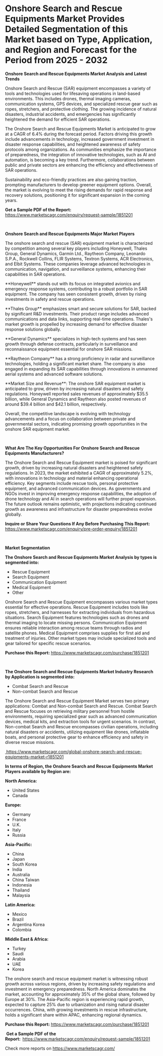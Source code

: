 <p><h1>Onshore Search and Rescue Equipments Market Provides Detailed Segmentation of this Market based on Type, Application, and Region and Forecast for the Period from 2025 - 2032</h1></p><p><strong>Onshore Search and Rescue Equipments Market Analysis and Latest Trends</strong></p>
<p><p>Onshore Search and Rescue (SAR) equipment encompasses a variety of tools and technologies used for lifesaving operations in land-based environments. This includes drones, thermal imaging cameras, communication systems, GPS devices, and specialized rescue gear such as ropes, stretchers, and protective clothing. The growing incidence of natural disasters, industrial accidents, and emergencies has significantly heightened the demand for efficient SAR operations.</p><p>The Onshore Search and Rescue Equipments Market is anticipated to grow at a CAGR of 6.4% during the forecast period. Factors driving this growth include advancements in technology, increased government investment in disaster response capabilities, and heightened awareness of safety protocols among organizations. As communities emphasize the importance of preparedness, the integration of innovative technologies, such as AI and automation, is becoming a key trend. Furthermore, collaborations between public and private sectors are enhancing the efficiency and effectiveness of SAR operations. </p><p>Sustainability and eco-friendly practices are also gaining traction, prompting manufacturers to develop greener equipment options. Overall, the market is evolving to meet the rising demands for rapid response and recovery solutions, positioning it for significant expansion in the coming years.</p></p>
<p><strong>Get a Sample PDF of the Report:&nbsp;</strong> <a href="https://www.marketscagr.com/enquiry/request-sample/1851201?utm_campaign=2480&utm_medium=2&utm_source=Github&utm_content=ia&utm_term=26032025&utm_id=onshore-search-and-rescue-equipments">https://www.marketscagr.com/enquiry/request-sample/1851201</a></p>
<p>&nbsp;</p>
<p><strong>Onshore Search and Rescue Equipments Major Market Players</strong></p>
<p><p>The onshore search and rescue (SAR) equipment market is characterized by competition among several key players including Honeywell, Thales Group, General Dynamics, Garmin Ltd., Raytheon Company, Leonardo S.P.A., Rockwell Collins, FLIR Systems, Textron Systems, ACR Electronics, and Elbit Systems. These companies leverage advanced technologies in communication, navigation, and surveillance systems, enhancing their capabilities in SAR operations.</p><p>**Honeywell** stands out with its focus on integrated avionics and emergency response systems, contributing to a robust portfolio in SAR equipment. The company has seen consistent growth, driven by rising investments in safety and rescue operations. </p><p>**Thales Group** emphasizes smart and secure solutions for SAR, backed by significant R&D investments. Their product range includes advanced communications and data links, supporting real-time operations. Thales's market growth is propelled by increasing demand for effective disaster response solutions globally.</p><p>**General Dynamics** specializes in high-tech systems and has seen growth through defense contracts, particularly in surveillance and reconnaissance equipment essential for onshore SAR missions.</p><p>**Raytheon Company** has a strong proficiency in radar and surveillance technologies, holding a significant market share. The company is also engaged in expanding its SAR capabilities through innovations in unmanned aerial systems and advanced software solutions.</p><p>**Market Size and Revenue**: The onshore SAR equipment market is anticipated to grow, driven by increasing natural disasters and safety regulations. Honeywell reported sales revenues of approximately $35.5 billion, while General Dynamics and Raytheon also posted revenues of around $39.4 billion and $42.1 billion, respectively.</p><p>Overall, the competitive landscape is evolving with technology advancements and a focus on collaboration between private and governmental sectors, indicating promising growth opportunities in the onshore SAR equipment market.</p></p>
<p>&nbsp;</p>
<p><strong>What Are The Key Opportunities For Onshore Search and Rescue Equipments Manufacturers?</strong></p>
<p><p>The Onshore Search and Rescue Equipment market is poised for significant growth, driven by increasing natural disasters and heightened safety regulations. In 2023, the market exhibited a CAGR of approximately 5.2%, with innovations in technology and material enhancing operational efficiency. Key segments include rescue tools, personal protective equipment, and advanced communication devices. As governments and NGOs invest in improving emergency response capabilities, the adoption of drone technology and AI in search operations will further propel expansion. The future outlook remains optimistic, with projections indicating continued growth as awareness and infrastructure for disaster preparedness evolve globally.</p></p>
<p><strong>Inquire or Share Your Questions If Any Before Purchasing This Report:</strong> <a href="https://www.marketscagr.com/enquiry/pre-order-enquiry/1851201?utm_campaign=2480&utm_medium=2&utm_source=Github&utm_content=ia&utm_term=26032025&utm_id=onshore-search-and-rescue-equipments">https://www.marketscagr.com/enquiry/pre-order-enquiry/1851201</a></p>
<p>&nbsp;</p>
<p><strong>Market Segmentation</strong></p>
<p><strong>The Onshore Search and Rescue Equipments Market Analysis by types is segmented into:</strong></p>
<p><ul><li>Rescue Equipment</li><li>Search Equipment</li><li>Communication Equipment</li><li>Medical Equipment</li><li>Other</li></ul></p>
<p><p>Onshore Search and Rescue Equipment encompasses various market types essential for effective operations. Rescue Equipment includes tools like ropes, stretchers, and harnesses for extracting individuals from hazardous situations. Search Equipment features technologies such as drones and thermal imaging to locate missing persons. Communication Equipment ensures reliable interaction among rescue teams through radios and satellite phones. Medical Equipment comprises supplies for first aid and treatment of injuries. Other market types may include specialized tools and gear tailored for specific rescue scenarios.</p></p>
<p><strong>Purchase this Report:&nbsp;</strong><a href="https://www.marketscagr.com/purchase/1851201?utm_campaign=2480&utm_medium=2&utm_source=Github&utm_content=ia&utm_term=26032025&utm_id=onshore-search-and-rescue-equipments">https://www.marketscagr.com/purchase/1851201</a></p>
<p>&nbsp;</p>
<p><strong>The Onshore Search and Rescue Equipments Market Industry Research by Application is segmented into:</strong></p>
<p><ul><li>Combat Search and Rescue</li><li>Non-combat Search and Rescue</li></ul></p>
<p><p>The Onshore Search and Rescue Equipment Market serves two primary applications: Combat and Non-combat Search and Rescue. Combat Search and Rescue focuses on retrieving military personnel from hostile environments, requiring specialized gear such as advanced communication devices, medical kits, and extraction tools for urgent scenarios. In contrast, Non-combat Search and Rescue encompasses civilian operations, including natural disasters or accidents, utilizing equipment like drones, inflatable boats, and personal protective gear to enhance efficiency and safety in diverse rescue missions.</p></p>
<p><a href="https://www.marketscagr.com/global-onshore-search-and-rescue-equipments-market-r1851201?utm_campaign=2480&utm_medium=2&utm_source=Github&utm_content=ia&utm_term=26032025&utm_id=onshore-search-and-rescue-equipments">&nbsp;https://www.marketscagr.com/global-onshore-search-and-rescue-equipments-market-r1851201</a></p>
<p><strong>In terms of Region, the Onshore Search and Rescue Equipments Market Players available by Region are:</strong></p>
<p>
    <p> <strong> North America: </strong>
        <ul>
            <li>United States</li>
            <li>Canada</li>
        </ul>
        </p> 
    <p> <strong> Europe: </strong>
        <ul>
            <li>Germany</li>
            <li>France</li>
            <li>U.K.</li>
            <li>Italy</li>
            <li>Russia</li>
        </ul>
        </p> 
    <p> <strong> Asia-Pacific: </strong>
        <ul>
            <li>China</li>
            <li>Japan</li>
            <li>South Korea</li>
            <li>India</li>
            <li>Australia</li>
            <li>China Taiwan</li>
            <li>Indonesia</li>
            <li>Thailand</li>
            <li>Malaysia</li>
        </ul>
        </p> 
    <p> <strong> Latin America: </strong>
        <ul>
            <li>Mexico</li>
            <li>Brazil</li>
            <li>Argentina Korea</li>
            <li>Colombia</li>
        </ul>
        </p> 
    <p> <strong> Middle East & Africa: </strong>
        <ul>
            <li>Turkey</li>
            <li>Saudi</li>
            <li>Arabia</li>
            <li>UAE</li>
            <li>Korea</li>
        </ul>
    </p>
    </p>
<p><p>The onshore search and rescue equipment market is witnessing robust growth across various regions, driven by increasing safety regulations and investment in emergency preparedness. North America dominates the market, accounting for approximately 35% of the global share, followed by Europe at 30%. The Asia-Pacific region is experiencing rapid growth, expected to capture 25% due to urbanization and rising natural disaster occurrences. China, with growing investments in rescue infrastructure, holds a significant share within APAC, enhancing regional dynamics.</p></p>
<p><strong>Purchase this Report: </strong><a href="https://www.marketscagr.com/purchase/1851201?utm_campaign=2480&utm_medium=2&utm_source=Github&utm_content=ia&utm_term=26032025&utm_id=onshore-search-and-rescue-equipments">https://www.marketscagr.com/purchase/1851201</a></p>
<p>&nbsp;<strong>Get a Sample PDF of the Report:&nbsp;&nbsp;</strong><a href="https://www.marketscagr.com/enquiry/request-sample/1851201?utm_campaign=2480&utm_medium=2&utm_source=Github&utm_content=ia&utm_term=26032025&utm_id=onshore-search-and-rescue-equipments">https://www.marketscagr.com/enquiry/request-sample/1851201</a></p>
<p><strong></strong></p>
<p>Check more reports on <a href="https://www.marketscagr.com/?utm_campaign=2480&utm_medium=2&utm_source=Github&utm_content=ia&utm_term=26032025&utm_id=onshore-search-and-rescue-equipments">https://www.marketscagr.com/</a></p>